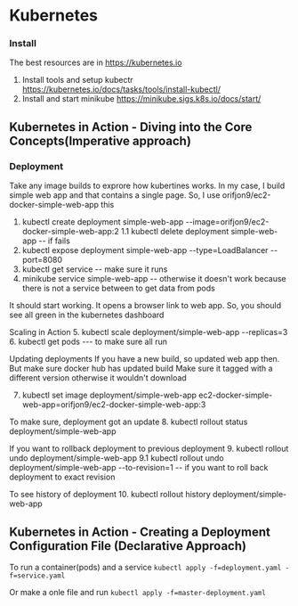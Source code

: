# Kubernetes

### Install 
The best resources are in https://kubernetes.io

1. Install tools and setup kubectr https://kubernetes.io/docs/tasks/tools/install-kubectl/
2. Install and start minikube https://minikube.sigs.k8s.io/docs/start/


## Kubernetes in Action - Diving into the Core Concepts(Imperative approach)

### Deployment

Take any image builds to exprore how kubertines works. In my case, I build simple web app and that contains a single page. So, I use orifjon9/ec2-docker-simple-web-app this

1. kubectl create deployment simple-web-app --image=orifjon9/ec2-docker-simple-web-app:2
    1.1 kubectl delete deployment simple-web-app -- if fails
2. kubectl expose deployment simple-web-app --type=LoadBalancer --port=8080
3. kubectl get service -- make sure it runs
4. minikube service simple-web-app -- otherwise it doesn't work because there is not a service between to get data from pods

It should start working. It opens a browser link to web app. So, you should see all green in the kubernetes dashboard

Scaling in Action
5. kubectl scale deployment/simple-web-app --replicas=3
6. kubectl get pods     --- to make sure all run

Updating deployments
If you have a new build, so updated web app then. But make sure docker hub has updated build
Make sure it tagged with a different version otherwise it wouldn't download

7. kubectl set image deployment/simple-web-app ec2-docker-simple-web-app=orifjon9/ec2-docker-simple-web-app:3

To make sure, deployment got an update
8. kubectl rollout status deployment/simple-web-app

If you want to rollback deployment to previous deployment
9. kubectl rollout undo deployment/simple-web-app
    9.1 kubectl rollout undo deployment/simple-web-app --to-revision=1 --  if you want to roll back deployment to exact revision

To see history of deployment
10. kubectl rollout history deployment/simple-web-app


## Kubernetes in Action - Creating a Deployment Configuration File (Declarative Approach)

To run a container(pods) and a service
`kubectl apply -f=deployment.yaml -f=service.yaml`

Or make a onle file and run
`kubectl apply -f=master-deployment.yaml`
